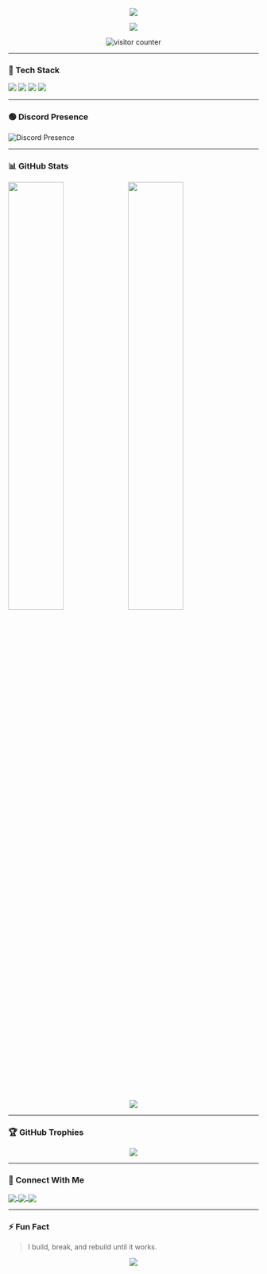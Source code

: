 <p align="center">
  <img src="https://capsule-render.vercel.app/api?type=waving&color=8e2de2&height=180&section=header&text=Hey%20I%20am%20Karan&fontSize=35&fontAlignY=35&desc=Backend%20Developer%20-%20Node.js%20and%20Python&descSize=20&animation=fadeIn" />
</p>

<p align="center">
  <img src="https://readme-typing-svg.demolab.com?font=Fira+Code&size=22&duration=3000&pause=1000&color=8E2DE2&center=true&vCenter=true&width=435&lines=Building+cool+stuff+with+code;Node.js+and+Python;Always+learning+something+new" />
</p>

<p align="center">
  <img src="https://komarev.com/ghpvc/?username=notyourkaran&style=for-the-badge&color=blueviolet" alt="visitor counter"/>
</p>

---

### 🚀 Tech Stack

<p align="left">
  <img src="https://img.shields.io/badge/Node.js-339933?style=for-the-badge&logo=nodedotjs&logoColor=white" />
  <img src="https://img.shields.io/badge/Python-3776AB?style=for-the-badge&logo=python&logoColor=white" />
  <img src="https://img.shields.io/badge/Express.js-000000?style=for-the-badge&logo=express&logoColor=white" />
  <img src="https://img.shields.io/badge/MongoDB-47A248?style=for-the-badge&logo=mongodb&logoColor=white" />
</p>

---

### 🟢 Discord Presence

<p align="left">
  <img src="https://lanyard.cnrad.dev/api/1317520928338608148?animated=true&borderRadius=10px" alt="Discord Presence" />
</p>

---

### 📊 GitHub Stats

<p align="left">
  <img src="https://github-readme-stats.vercel.app/api?username=notyourkaran&show_icons=true&theme=radical" width="47%" />
  <img src="https://github-readme-streak-stats.herokuapp.com/?user=notyourkaran&theme=radical" width="47%" />
</p>

<p align="center">
  <img src="https://github-readme-activity-graph.vercel.app/graph?username=notyourkaran&theme=rogue" />
</p>

---

### 🏆 GitHub Trophies

<p align="center">
  <img src="https://github-profile-trophy.vercel.app/?username=notyourkaran&theme=radical&no-frame=true&row=1&column=7" />
</p>

---

### 🔗 Connect With Me

<p align="left">
  <a href="https://instagram.com/avi._idk" target="blank">
    <img align="center" src="https://img.shields.io/badge/Instagram-%23E4405F.svg?style=for-the-badge&logo=instagram&logoColor=white" />
  </a>
  <a href="mailto:avishuae@gmail.com" target="blank">
    <img align="center" src="https://img.shields.io/badge/Gmail-D14836?style=for-the-badge&logo=gmail&logoColor=white" />
  </a>
  <a href="https://discord.com/users/1317520928338608148" target="blank">
    <img align="center" src="https://img.shields.io/badge/Discord-7289DA?style=for-the-badge&logo=discord&logoColor=white" />
  </a>
</p>

---

### ⚡ Fun Fact

> I build, break, and rebuild until it works.

<p align="center">
  <img src="https://capsule-render.vercel.app/api?type=waving&color=4a00e0&height=120&section=footer"/>
</p>
